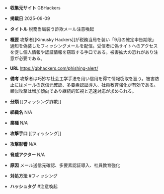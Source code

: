 - **収集元サイト**
GBHackers

- **掲載日**
2025-09-09

- **タイトル**
税務当局装う詐欺メール注意喚起

- **概要**
攻撃者[[Kimusky Hackers]]が税務当局を装い「9月の確定申告期限」通知を偽装したフィッシングメールを配信。受信者に偽サイトへのアクセスを促し個人情報や認証情報を窃取する手口である。被害拡大の恐れがあり注意が必要である。

- **URL**
https://gbhackers.com/phishing-alert/

- **備考**
攻撃者は巧妙な社会工学手法を用い信用を得て情報窃取を狙う。被害防止にはメールの送信元確認、多要素認証導入、社員教育強化が有効である。類似攻撃は増加傾向であり継続的監視と迅速対応が求められる。

- **分類**
[[フィッシング詐欺]]

- **組織名**
N/A

- **業種**
N/A

- **攻撃手口**
[[フィッシング]]

- **攻撃影響**
N/A

- **脅威アクター**
N/A

- **原因**
メール送信元確認、多要素認証導入、社員教育強化

- **対処方法**
#フィッシング

- **ハッシュタグ**
#注意喚起
